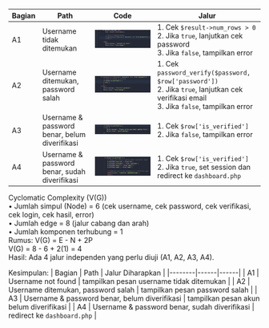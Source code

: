 | Bagian | Path | Code | Jalur |
|--------|------|------|-------|
| A1 | Username tidak ditemukan | ![A1](./path1.png) | 1. Cek `$result->num_rows > 0`<br>2. Jika `true`, lanjutkan cek password <br>3. Jika `false`, tampilkan error|
| A2 | Username ditemukan, password salah | ![A2](path2.png) | 1. Cek `password_verify($password, $row['password'])`<br>2. Jika `true`, lanjutkan cek verifikasi email <br>3. Jika `false`, tampilkan error |
| A3 | Username & password benar, belum diverifikasi | ![A3](./path3.png) | 1. Cek `$row['is_verified']`<br>2. Jika `false`, tampilkan error |
| A4 | Username & password benar, sudah diverifikasi | ![A4](./path4.png) | 1. Cek `$row['is_verified']`<br>2. Jika `true`, set session dan redirect ke `dashboard.php` |

Cyclomatic Complexity (V(G))<br>
• Jumlah simpul (Node) = 6 (cek username, cek password, cek verifikasi, cek login, cek hasil, error) <br>
• Jumlah edge = 8 (jalur cabang dan arah) <br>
• Jumlah komponen terhubung = 1 <br>
Rumus: V(G) = E - N + 2P <br>
V(G) = 8 - 6 + 2(1) = 4 <br>
Hasil: Ada 4 jalur independen yang perlu diuji (A1, A2, A3, A4).

Kesimpulan:
| Bagian | Path | Jalur Diharapkan |
|--------|------|------|
| A1 | Username not found | tampilkan pesan username tidak ditemukan |
| A2 | Username ditemukan, password salah | tampilkan pesan password salah |
| A3 | Username & password benar, belum diverifikasi | tampilkan pesan akun belum diverifikasi |
| A4 | Username & password benar, sudah diverifikasi | redirect ke `dashboard.php` |
